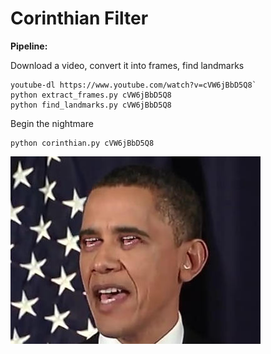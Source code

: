 # Corinthian Filter

**Pipeline:**

Download a video, convert it into frames, find landmarks

    youtube-dl https://www.youtube.com/watch?v=cVW6jBbD5Q8`
    python extract_frames.py cVW6jBbD5Q8
    python find_landmarks.py cVW6jBbD5Q8

Begin the nightmare

    python corinthian.py cVW6jBbD5Q8

![Obama Corinthinan Filter](demo_image_obama.jpg)